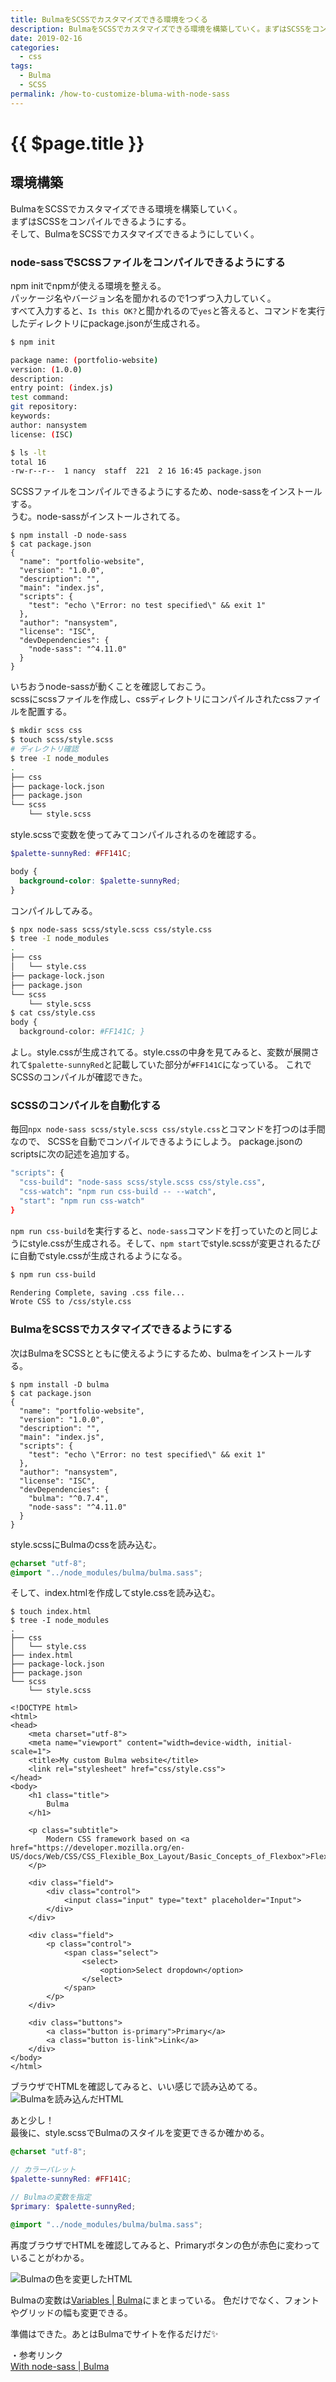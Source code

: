 ```yaml
---
title: BulmaをSCSSでカスタマイズできる環境をつくる
description: BulmaをSCSSでカスタマイズできる環境を構築していく。まずはSCSSをコンパイルできるようにする。そして、BulmaをSCSSでカスタマイズできるようにしていく。
date: 2019-02-16
categories:
  - css
tags:
  - Bulma
  - SCSS  
permalink: /how-to-customize-bluma-with-node-sass
---
```

# {{ $page.title }}

<PostMeta/>

## 環境構築
BulmaをSCSSでカスタマイズできる環境を構築していく。  
まずはSCSSをコンパイルできるようにする。  
そして、BulmaをSCSSでカスタマイズできるようにしていく。

### node-sassでSCSSファイルをコンパイルできるようにする
npm initでnpmが使える環境を整える。  
パッケージ名やバージョン名を聞かれるので1つずつ入力していく。  
すべて入力すると、`Is this OK?`と聞かれるので`yes`と答えると、コマンドを実行したディレクトリにpackage.jsonが生成される。

``` bash
$ npm init

package name: (portfolio-website) 
version: (1.0.0) 
description: 
entry point: (index.js) 
test command: 
git repository: 
keywords: 
author: nansystem
license: (ISC) 

$ ls -lt
total 16
-rw-r--r--  1 nancy  staff  221  2 16 16:45 package.json
```

SCSSファイルをコンパイルできるようにするため、node-sassをインストールする。  
うむ。node-sassがインストールされてる。
``` bash{14}
$ npm install -D node-sass
$ cat package.json 
{
  "name": "portfolio-website",
  "version": "1.0.0",
  "description": "",
  "main": "index.js",
  "scripts": {
    "test": "echo \"Error: no test specified\" && exit 1"
  },
  "author": "nansystem",
  "license": "ISC",
  "devDependencies": {
    "node-sass": "^4.11.0"
  }
}
```

いちおうnode-sassが動くことを確認しておこう。  
scssにscssファイルを作成し、cssディレクトリにコンパイルされたcssファイルを配置する。
``` bash
$ mkdir scss css
$ touch scss/style.scss
# ディレクトリ確認
$ tree -I node_modules
.
├── css
├── package-lock.json
├── package.json
└── scss
    └── style.scss
```

style.scssで変数を使ってみてコンパイルされるのを確認する。
``` scss
$palette-sunnyRed: #FF141C;

body {
  background-color: $palette-sunnyRed;
}
```

コンパイルしてみる。
``` bash
$ npx node-sass scss/style.scss css/style.css
$ tree -I node_modules
.
├── css
│   └── style.css
├── package-lock.json
├── package.json
└── scss
    └── style.scss
$ cat css/style.css 
body {
  background-color: #FF141C; }
```
よし。style.cssが生成されてる。style.cssの中身を見てみると、変数が展開されて`$palette-sunnyRed`と記載していた部分が`#FF141C`になっている。
これでSCSSのコンパイルが確認できた。

### SCSSのコンパイルを自動化する
毎回`npx node-sass scss/style.scss css/style.css`とコマンドを打つのは手間なので、
SCSSを自動でコンパイルできるようにしよう。
package.jsonのscriptsに次の記述を追加する。

``` sh
"scripts": {
  "css-build": "node-sass scss/style.scss css/style.css",
  "css-watch": "npm run css-build -- --watch",
  "start": "npm run css-watch"
}
```

`npm run css-build`を実行すると、`node-sass`コマンドを打っていたのと同じようにstyle.cssが生成される。そして、`npm start`でstyle.scssが変更されるたびに自動でstyle.cssが生成されるようになる。

``` sh
$ npm run css-build

Rendering Complete, saving .css file...
Wrote CSS to /css/style.css
```

### BulmaをSCSSでカスタマイズできるようにする
次はBulmaをSCSSとともに使えるようにするため、bulmaをインストールする。

``` bash{14}
$ npm install -D bulma
$ cat package.json 
{
  "name": "portfolio-website",
  "version": "1.0.0",
  "description": "",
  "main": "index.js",
  "scripts": {
    "test": "echo \"Error: no test specified\" && exit 1"
  },
  "author": "nansystem",
  "license": "ISC",
  "devDependencies": {
    "bulma": "^0.7.4",
    "node-sass": "^4.11.0"
  }
}
```

style.scssにBulmaのcssを読み込む。

``` scss
@charset "utf-8";
@import "../node_modules/bulma/bulma.sass";
```

そして、index.htmlを作成してstyle.cssを読み込む。
``` sh{6}
$ touch index.html
$ tree -I node_modules
.
├── css
│   └── style.css
├── index.html
├── package-lock.json
├── package.json
└── scss
    └── style.scss
```

``` html{7}
<!DOCTYPE html>
<html>
<head>
    <meta charset="utf-8">
    <meta name="viewport" content="width=device-width, initial-scale=1">
    <title>My custom Bulma website</title>
    <link rel="stylesheet" href="css/style.css">
</head>
<body>
    <h1 class="title">
        Bulma
    </h1>

    <p class="subtitle">
        Modern CSS framework based on <a href="https://developer.mozilla.org/en-US/docs/Web/CSS/CSS_Flexible_Box_Layout/Basic_Concepts_of_Flexbox">Flexbox</a>
    </p>

    <div class="field">
        <div class="control">
            <input class="input" type="text" placeholder="Input">
        </div>
    </div>

    <div class="field">
        <p class="control">
            <span class="select">
                <select>
                    <option>Select dropdown</option>
                </select>
            </span>
        </p>
    </div>

    <div class="buttons">
        <a class="button is-primary">Primary</a>
        <a class="button is-link">Link</a>
    </div>
</body>
</html>
```

ブラウザでHTMLを確認してみると、いい感じで読み込めてる。
![Bulmaを読み込んだHTML](./bluma-site.png)

あと少し！  
最後に、style.scssでBulmaのスタイルを変更できるか確かめる。

``` scss
@charset "utf-8";

// カラーパレット
$palette-sunnyRed: #FF141C;

// Bulmaの変数を指定
$primary: $palette-sunnyRed;

@import "../node_modules/bulma/bulma.sass";
```

再度ブラウザでHTMLを確認してみると、Primaryボタンの色が赤色に変わっていることがわかる。

![Bulmaの色を変更したHTML](./bluma-site-changed.png)

Bulmaの変数は[Variables | Bulma](https://bulma.io/documentation/customize/variables/)にまとまっている。
色だけでなく、フォントやグリッドの幅も変更できる。

準備はできた。あとはBulmaでサイトを作るだけだ✨


・参考リンク  
[With node-sass | Bulma](https://bulma.io/documentation/customize/with-node-sass/)